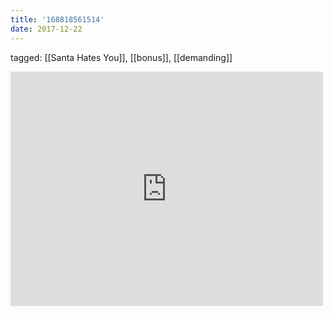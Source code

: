 ```yaml
---
title: '168818561514'
date: 2017-12-22
---
```

tagged: [[Santa Hates You]], [[bonus]], [[demanding]]
<iframe allow="accelerometer; autoplay; clipboard-write; encrypted-media; gyroscope; picture-in-picture" allowfullscreen="" frameborder="0" height="375" id="youtube_iframe" src="https://www.youtube.com/embed/7der_AfzC_0?feature=oembed&amp;enablejsapi=1&amp;origin=https://safe.txmblr.com&amp;wmode=opaque" width="500"></iframe>